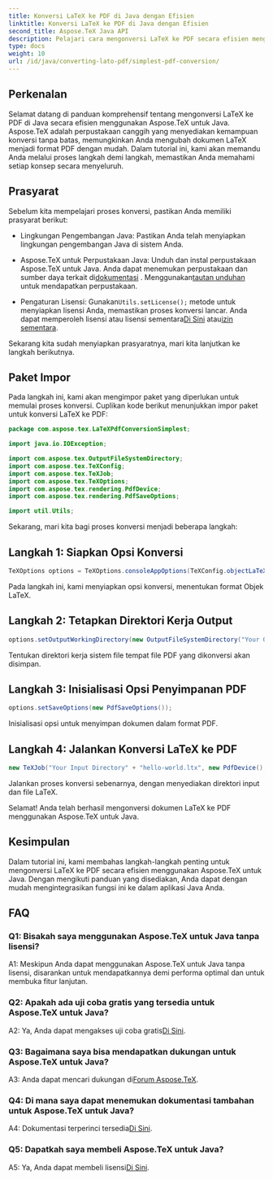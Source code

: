 ```yaml
---
title: Konversi LaTeX ke PDF di Java dengan Efisien
linktitle: Konversi LaTeX ke PDF di Java dengan Efisien
second_title: Aspose.TeX Java API
description: Pelajari cara mengonversi LaTeX ke PDF secara efisien menggunakan Aspose.TeX untuk Java. Ikuti panduan langkah demi langkah kami untuk integrasi yang lancar ke dalam aplikasi Java Anda.
type: docs
weight: 10
url: /id/java/converting-lato-pdf/simplest-pdf-conversion/
---
```

## Perkenalan

Selamat datang di panduan komprehensif tentang mengonversi LaTeX ke PDF di Java secara efisien menggunakan Aspose.TeX untuk Java. Aspose.TeX adalah perpustakaan canggih yang menyediakan kemampuan konversi tanpa batas, memungkinkan Anda mengubah dokumen LaTeX menjadi format PDF dengan mudah. Dalam tutorial ini, kami akan memandu Anda melalui proses langkah demi langkah, memastikan Anda memahami setiap konsep secara menyeluruh.

## Prasyarat

Sebelum kita mempelajari proses konversi, pastikan Anda memiliki prasyarat berikut:

- Lingkungan Pengembangan Java: Pastikan Anda telah menyiapkan lingkungan pengembangan Java di sistem Anda.

-  Aspose.TeX untuk Perpustakaan Java: Unduh dan instal perpustakaan Aspose.TeX untuk Java. Anda dapat menemukan perpustakaan dan sumber daya terkait di[dokumentasi](https://reference.aspose.com/tex/java/) . Menggunakan[tautan unduhan](https://releases.aspose.com/tex/java/) untuk mendapatkan perpustakaan.

-  Pengaturan Lisensi: Gunakan`Utils.setLicense();` metode untuk menyiapkan lisensi Anda, memastikan proses konversi lancar. Anda dapat memperoleh lisensi atau lisensi sementara[Di Sini](https://purchase.aspose.com/buy) atau[izin sementara](https://purchase.aspose.com/temporary-license/).

Sekarang kita sudah menyiapkan prasyaratnya, mari kita lanjutkan ke langkah berikutnya.

## Paket Impor

Pada langkah ini, kami akan mengimpor paket yang diperlukan untuk memulai proses konversi. Cuplikan kode berikut menunjukkan impor paket untuk konversi LaTeX ke PDF:

```java
package com.aspose.tex.LaTeXPdfConversionSimplest;

import java.io.IOException;

import com.aspose.tex.OutputFileSystemDirectory;
import com.aspose.tex.TeXConfig;
import com.aspose.tex.TeXJob;
import com.aspose.tex.TeXOptions;
import com.aspose.tex.rendering.PdfDevice;
import com.aspose.tex.rendering.PdfSaveOptions;

import util.Utils;
```

Sekarang, mari kita bagi proses konversi menjadi beberapa langkah:

## Langkah 1: Siapkan Opsi Konversi

```java
TeXOptions options = TeXOptions.consoleAppOptions(TeXConfig.objectLaTeX());
```

Pada langkah ini, kami menyiapkan opsi konversi, menentukan format Objek LaTeX.

## Langkah 2: Tetapkan Direktori Kerja Output

```java
options.setOutputWorkingDirectory(new OutputFileSystemDirectory("Your Output Directory"));
```

Tentukan direktori kerja sistem file tempat file PDF yang dikonversi akan disimpan.

## Langkah 3: Inisialisasi Opsi Penyimpanan PDF

```java
options.setSaveOptions(new PdfSaveOptions());
```

Inisialisasi opsi untuk menyimpan dokumen dalam format PDF.

## Langkah 4: Jalankan Konversi LaTeX ke PDF

```java
new TeXJob("Your Input Directory" + "hello-world.ltx", new PdfDevice(), options).run();
```

Jalankan proses konversi sebenarnya, dengan menyediakan direktori input dan file LaTeX.

Selamat! Anda telah berhasil mengonversi dokumen LaTeX ke PDF menggunakan Aspose.TeX untuk Java.

## Kesimpulan

Dalam tutorial ini, kami membahas langkah-langkah penting untuk mengonversi LaTeX ke PDF secara efisien menggunakan Aspose.TeX untuk Java. Dengan mengikuti panduan yang disediakan, Anda dapat dengan mudah mengintegrasikan fungsi ini ke dalam aplikasi Java Anda.

## FAQ

### Q1: Bisakah saya menggunakan Aspose.TeX untuk Java tanpa lisensi?

A1: Meskipun Anda dapat menggunakan Aspose.TeX untuk Java tanpa lisensi, disarankan untuk mendapatkannya demi performa optimal dan untuk membuka fitur lanjutan.

### Q2: Apakah ada uji coba gratis yang tersedia untuk Aspose.TeX untuk Java?

 A2: Ya, Anda dapat mengakses uji coba gratis[Di Sini](https://releases.aspose.com/).

### Q3: Bagaimana saya bisa mendapatkan dukungan untuk Aspose.TeX untuk Java?

 A3: Anda dapat mencari dukungan di[Forum Aspose.TeX](https://forum.aspose.com/c/tex/47).

### Q4: Di mana saya dapat menemukan dokumentasi tambahan untuk Aspose.TeX untuk Java?

 A4: Dokumentasi terperinci tersedia[Di Sini](https://reference.aspose.com/tex/java/).

### Q5: Dapatkah saya membeli Aspose.TeX untuk Java?

 A5: Ya, Anda dapat membeli lisensi[Di Sini](https://purchase.aspose.com/buy).
